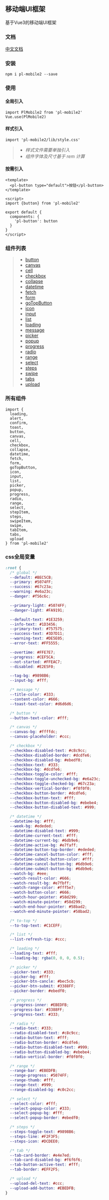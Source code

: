 ## 移动端UI框架
基于Vue3的移动端UI框架

### 文档
[中文文档](https://flicat.github.io/pl-mobile2/)

### 安装
```
npm i pl-mobile2 --save
```

### 使用

#### 全局引入
```
import PlMobile2 from 'pl-mobile2'
Vue.use(PlMobile2)
```
#### 样式引入
```
import 'pl-mobile2/lib/style.css'
```

>- *样式文件需要单独引入*
>- *组件字体及尺寸基于 rem 计算*

#### 按需引入
```
<template>
  <pl-button type="default">按钮</pl-button>
</template>

<script>
import {button} from 'pl-mobile2'

export default {
  components: {
    'pl-button': button
  }
}
</script>
```

### 组件列表
>- [button](./docs/button.md)
>- [canvas](./docs/canvas.md)
>- [cell](./docs/cell.md)
>- [checkbox](./docs/checkbox.md)
>- [collapse](./docs/collapse.md)
>- [datetime](./docs/datetime.md)
>- [fetch](./docs/fetch.md)
>- [form](./docs/form.md)
>- [goTopButton](./docs/goTopButton.md)
>- [icon](./docs/icon.md)
>- [input](./docs/input.md)
>- [list](./docs/list.md)
>- [loading](./docs/loading.md)
>- [message](./docs/message.md)
>- [picker](./docs/picker.md)
>- [popup](./docs/popup.md)
>- [progress](./docs/progress.md)
>- [radio](./docs/radio.md)
>- [range](./docs/range.md)
>- [select](./docs/select.md)
>- [steps](./docs/steps.md)
>- [swipe](./docs/swipe.md)
>- [tabs](./docs/tabs.md)
>- [upload](./docs/upload.md)

### 所有组件
```
import {
  loading,
  alert,
  confirm,
  toast,
  button,
  canvas,
  cell,
  checkbox,
  collapse,
  datetime,
  fetch,
  form,
  goTopButton,
  icon,
  input,
  list,
  picker,
  popup,
  progress,
  radio,
  range,
  select,
  stepItem,
  steps,
  swipeItem,
  swipe,
  tabItem,
  tabs,
  upload
} from 'pl-mobile2'
```

### css全局变量
```css
:root {
  /* global */
  --default: #BEC5CB;
  --primary: #5074FF;
  --success: #67c23a;
  --warning: #e6a23c;
  --danger: #f56c6c;

  --primary-light: #5074FF;
  --danger-light: #FA9191;

  --default-text: #1E3259;
  --info-text: #1D3456;
  --primary-text: #757575;
  --success-text: #3D7D11;
  --warning-text: #DE5E05;
  --error-text: #FF5555;

  --overtime: #FFE7E7;
  --progress: #CEF5CA;
  --not-started: #FFEAC7;
  --disabled: #E2E5F0;

  --tag-bg: #9898B6;
  --input-bg: #fff;

  /* message */
  --title-color: #333;
  --content-color: #666;
  --toast-text-color: #d6d6d6;

  /* button */
  --button-text-color: #fff;

  /* canvas */
  --canvas-bg: #ffffdc;
  --canvas-placeholder: #ccc;

  /* checkbox */
  --checkbox-disabled-text: #c8c9cc;
  --checkbox-disabled-border: #dcdfe6;
  --checkbox-disabled-bg: #ebedf0;
  --checkbox-text: #333;
  --checkbox-bg: #dcdfe6;
  --checkbox-toggle-color: #fff;
  --checkbox-toggle-unchecked-bg: #e6a23c;
  --checkbox-toggle-checked-bg: #67c23a;
  --checkbox-vertical-border: #f0f0f0;
  --checkbox-button-border: #dcdfe6;
  --checkbox-button-text: #fff;
  --checkbox-button-disabled-bg: #ebebe4;
  --checkbox-button-disabled-text: #999;

  /* datetime */
  --datetime-bg: #fff;
  --week-bg: #ededed;
  --datetime-disabled-text: #999;
  --datetime-current-text: #fff;
  --datetime-current-bg: #6db9e6;
  --datetime-active-bg: #e7faff;
  --datetime-button-top-border: #ededed;
  --datetime-cancel-button-color: #fff;
  --datetime-submit-button-color: #fff;
  --datetime-cancel-button-bg: #6db9e6;
  --datetime-submit-button-bg: #6db9e6;
  --watch-bg: #eee;
  --watch-result-color: #666;
  --watch-result-bg: #e7fbff;
  --watch-range-color: #fff5e7;
  --watch-button-color: #666;
  --watch-hour-pointer: #58d299;
  --watch-minute-pointer: #58d299;
  --watch-end-hour-pointer: #58bad2;
  --watch-end-minute-pointer: #58bad2;

  /* to-top */
  --to-top-text: #C1CEFF;

  /* list */
  --list-refresh-tip: #ccc;

  /* loading */
  --loading-text: #fff;
  --loading-bg: rgba(0, 0, 0, 0.5);

  /* picker */
  --picker-text: #333;
  --picker-bg: #fff;
  --picker-btn-cancle: #bec5cb;
  --picker-btn-submit: #3388FF;
  --picker-border: #ebedf0;

  /* progress */
  --progress-inner: #EBEDFB;
  --progress-bar: #3388FF;
  --progress-text: #333;

  /* radio */
  --radio-text: #333;
  --radio-disabled-text: #c8c9cc;
  --radio-button-text: #fff;
  --radio-button-border: #dcdfe6;
  --radio-button-disabled-text: #999;
  --radio-button-disabled-bg: #ebebe4;
  --radio-vertical-border: #f0f0f0;

  /* range */
  --range-bar: #EBEDFB;
  --range-progress: #5074FF;
  --range-thumb: #fff;
  --range-text: #999;
  --range-disabled-bg: #c0c2cc;

  /* select */
  --select-color: #fff;
  --select-popup-color: #333;
  --select-popup-bg: #fff;
  --select-popup-border: #ebedf0;

  /* steps */
  --steps-toggle-text: #9898B6;
  --steps-line: #F2F3F5;
  --steps-icon: #DCDEE0;

  /* tab */
  --tab-card-border: #e4e7ed;
  --tab-card-disabled-bg: #f6f6f6;
  --tab-button-active-text: #fff;
  --tab-border: #EFF2F5;

  /* upload */
  --upload-del-text: #ccc;
  --upload-add-button: #EBEDFB;
}
```
